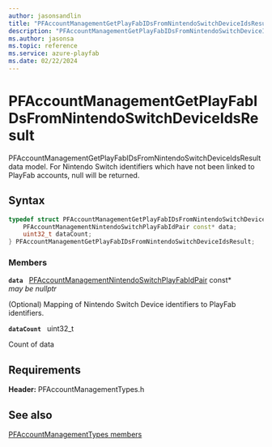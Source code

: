 ```yaml
---
author: jasonsandlin
title: "PFAccountManagementGetPlayFabIDsFromNintendoSwitchDeviceIdsResult"
description: "PFAccountManagementGetPlayFabIDsFromNintendoSwitchDeviceIdsResult data model. For Nintendo Switch identifiers which have not been linked to PlayFab accounts, null will be returned."
ms.author: jasonsa
ms.topic: reference
ms.service: azure-playfab
ms.date: 02/22/2024
---
```


# PFAccountManagementGetPlayFabIDsFromNintendoSwitchDeviceIdsResult  

PFAccountManagementGetPlayFabIDsFromNintendoSwitchDeviceIdsResult data model. For Nintendo Switch identifiers which have not been linked to PlayFab accounts, null will be returned.  

## Syntax  
  
```cpp
typedef struct PFAccountManagementGetPlayFabIDsFromNintendoSwitchDeviceIdsResult {  
    PFAccountManagementNintendoSwitchPlayFabIdPair const* data;  
    uint32_t dataCount;  
} PFAccountManagementGetPlayFabIDsFromNintendoSwitchDeviceIdsResult;  
```
  
### Members  
  
**`data`** &nbsp; [PFAccountManagementNintendoSwitchPlayFabIdPair](pfaccountmanagementnintendoswitchplayfabidpair.md) const*  
*may be nullptr*  
  
(Optional) Mapping of Nintendo Switch Device identifiers to PlayFab identifiers.
  
**`dataCount`** &nbsp; uint32_t  
  
Count of data
  
  
## Requirements  
  
**Header:** PFAccountManagementTypes.h
  
## See also  
[PFAccountManagementTypes members](../pfaccountmanagementtypes_members.md)  

  
  
